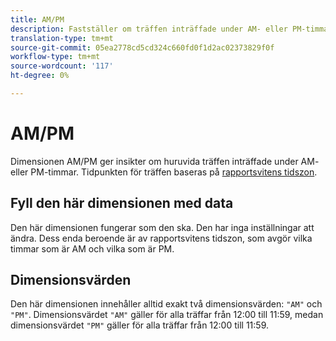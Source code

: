 ```yaml
---
title: AM/PM
description: Fastställer om träffen inträffade under AM- eller PM-timmar.
translation-type: tm+mt
source-git-commit: 05ea2778cd5cd324c660fd0f1d2ac02373829f0f
workflow-type: tm+mt
source-wordcount: '117'
ht-degree: 0%

---
```



# AM/PM

Dimensionen AM/PM ger insikter om huruvida träffen inträffade under AM- eller PM-timmar. Tidpunkten för träffen baseras på [rapportsvitens tidszon](/help/admin/admin/general-acct-settings-admin.md).

## Fyll den här dimensionen med data

Den här dimensionen fungerar som den ska. Den har inga inställningar att ändra. Dess enda beroende är av rapportsvitens tidszon, som avgör vilka timmar som är AM och vilka som är PM.

## Dimensionsvärden

Den här dimensionen innehåller alltid exakt två dimensionsvärden: `"AM"` och `"PM"`. Dimensionsvärdet `"AM"` gäller för alla träffar från 12:00 till 11:59, medan dimensionsvärdet `"PM"` gäller för alla träffar från 12:00 till 11:59.
